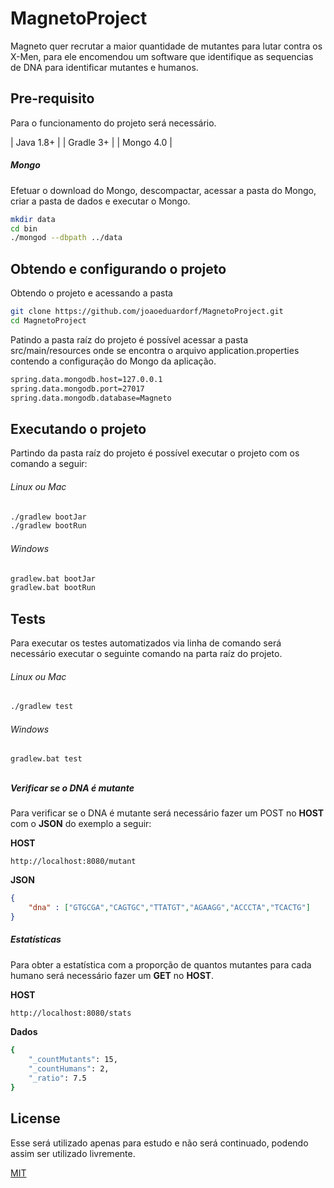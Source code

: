 # MagnetoProject

Magneto quer recrutar a maior quantidade de mutantes para lutar contra os X-Men, para ele encomendou um software que identifique as sequencias de DNA para identificar mutantes e humanos.

## Pre-requisito

Para o funcionamento do projeto será necessário.

| Java 1.8+ |
| Gradle 3+ |
| Mongo 4.0 |

##### Mongo

Efetuar o download do Mongo, descompactar, acessar a pasta do Mongo, criar a pasta de dados e executar o Mongo.

```bash
mkdir data
cd bin
./mongod --dbpath ../data
```

## Obtendo e configurando o projeto
Obtendo o projeto e acessando a pasta

```bash
git clone https://github.com/joaoeduardorf/MagnetoProject.git
cd MagnetoProject
```

Patindo a pasta raíz do projeto é possível acessar a pasta src/main/resources onde se encontra o arquivo application.properties contendo a configuração do Mongo da aplicação.

```bash
spring.data.mongodb.host=127.0.0.1
spring.data.mongodb.port=27017
spring.data.mongodb.database=Magneto
```
## Executando o projeto

Partindo da pasta raíz do projeto é possível executar o projeto com os comando a seguir:

###### Linux ou Mac
```bash
./gradlew bootJar
./gradlew bootRun
```

###### Windows
```bash
gradlew.bat bootJar
gradlew.bat bootRun
```

## Tests

Para executar os testes automatizados via linha de comando será necessário executar o seguinte comando na parta raíz do projeto.

###### Linux ou Mac

```bash
./gradlew test
```

###### Windows

```bash
gradlew.bat test
```

## 

##### Verificar se o DNA é mutante

Para verificar se o DNA é mutante será necessário fazer um POST no **HOST** com o **JSON** do exemplo a seguir:

**HOST**

```host
http://localhost:8080/mutant
```

**JSON**

```json
{
	"dna" : ["GTGCGA","CAGTGC","TTATGT","AGAAGG","ACCCTA","TCACTG"]
}
```



##### Estatísticas

Para obter a estatística com a proporção de quantos mutantes para cada humano será necessário fazer um **GET** no **HOST**.

**HOST**

```bash
http://localhost:8080/stats
```

**Dados**

```bash
{
    "_countMutants": 15,
    "_countHumans": 2,
    "_ratio": 7.5
}
```

## License

Esse será utilizado apenas para estudo e não será continuado, podendo assim ser utilizado livremente.

[MIT](https://choosealicense.com/licenses/mit/)
